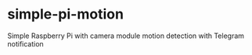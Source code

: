 # simple-pi-motion
Simple Raspberry Pi with camera module motion detection with Telegram notification
